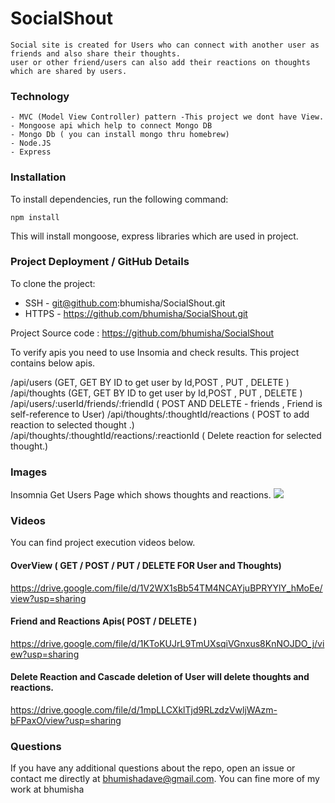 # SocialShout
    Social site is created for Users who can connect with another user as friends and also share their thoughts.
    user or other friend/users can also add their reactions on thoughts which are shared by users.

### Technology 
    - MVC (Model View Controller) pattern -This project we dont have View. 
    - Mongoose api which help to connect Mongo DB
    - Mongo Db ( you can install mongo thru homebrew)
    - Node.JS
    - Express

### Installation

To install dependencies, run the following command: 

```npm install```

This will install mongoose, express libraries which are used in project.

### Project Deployment / GitHub Details

To clone the project:
- SSH - git@github.com:bhumisha/SocialShout.git
- HTTPS - https://github.com/bhumisha/SocialShout.git
 
Project Source code : https://github.com/bhumisha/SocialShout

To verify apis you need to use Insomia and check results.
This project contains below apis.

/api/users (GET, GET BY ID to get user by Id,POST , PUT , DELETE )
/api/thoughts (GET, GET BY ID to get user by Id,POST , PUT , DELETE )
/api/users/:userId/friends/:friendId ( POST AND DELETE - friends , Friend is self-reference to User)
/api/thoughts/:thoughtId/reactions ( POST to add reaction to selected thought .)
/api/thoughts/:thoughtId/reactions/:reactionId ( Delete reaction for selected thought.)

### Images

Insomnia Get Users Page which shows thoughts and reactions.
![](assets/getUsers.png)

### Videos
You can find project execution videos below.

#### OverView ( GET / POST / PUT / DELETE FOR User and Thoughts)
https://drive.google.com/file/d/1V2WX1sBb54TM4NCAYjuBPRYYlY_hMoEe/view?usp=sharing

#### Friend and Reactions Apis( POST / DELETE )
https://drive.google.com/file/d/1KToKUJrL9TmUXsqiVGnxus8KnNOJDO_j/view?usp=sharing

#### Delete Reaction and Cascade deletion of User will delete thoughts and reactions.
https://drive.google.com/file/d/1mpLLCXklTjd9RLzdzVwljWAzm-bFPaxO/view?usp=sharing

### Questions
If you have any additional questions about the repo, open an issue or contact me directly at bhumishadave@gmail.com. You can fine more of my work at bhumisha